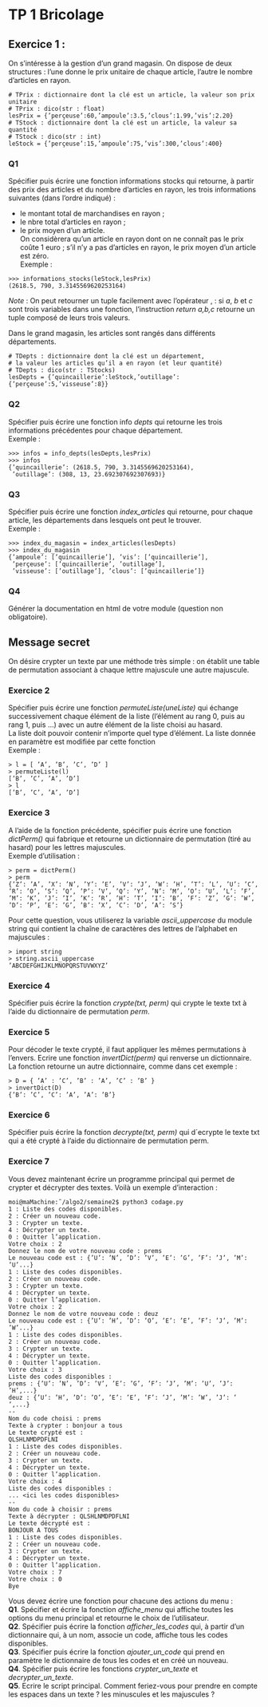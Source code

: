 # TP 1 Bricolage

## Exercice 1 : 

On s’intéresse à la gestion d’un grand magasin. On dispose de deux structures : l’une
donne le prix unitaire de chaque article, l’autre le nombre d’articles en rayon.

```
# TPrix : dictionnaire dont la clé est un article, la valeur son prix unitaire
# TPrix : dico(str : float)
lesPrix = {’perçeuse’:60,’ampoule’:3.5,’clous’:1.99,’vis’:2.20}
# TStock : dictionnaire dont la clé est un article, la valeur sa quantité
# TStock : dico(str : int)
leStock = {’perçeuse’:15,’ampoule’:75,’vis’:300,’clous’:400}

```

### Q1

Spécifier puis écrire une fonction informations stocks qui retourne, à partir des prix des
articles et du nombre d’articles en rayon, les trois informations suivantes (dans l’ordre indiqué) :  
- le montant total de marchandises en rayon ;  
- le nbre total d’articles en rayon ;  
- le prix moyen d’un article.  
On considèrera qu’un article en rayon dont on ne connaît pas le prix coûte 1 euro ; s’il n’y a pas d’articles en rayon, le prix moyen d’un article est zéro.  
Exemple :  
```
>>> informations_stocks(leStock,lesPrix)
(2618.5, 790, 3.3145569620253164)
```

*Note* : On peut retourner un tuple facilement avec l’opérateur , : si *a*, *b* et *c* sont trois variables dans une fonction, l’instruction *return a,b,c* retourne un tuple composé de leurs trois valeurs.

Dans le grand magasin, les articles sont rangés dans différents départements.

```
# TDepts : dictionnaire dont la clé est un département,
# la valeur les articles qu’il a en rayon (et leur quantité)
# TDepts : dico(str : TStocks)
lesDepts = {’quincaillerie’:leStock,’outillage’:{’perçeuse’:5,’visseuse’:8}}
```

### Q2

Spécifier puis écrire une fonction info *depts* qui retourne les trois informations précédentes pour chaque département.  
	Exemple :
```
>>> infos = info_depts(lesDepts,lesPrix)
>>> infos
{’quincaillerie’: (2618.5, 790, 3.3145569620253164),
 ’outillage’: (308, 13, 23.692307692307693)}
```

### Q3

Spécifier puis écrire une fonction *index_articles* qui retourne, pour chaque article, les départements dans lesquels ont peut le trouver.  
	Exemple :
```
>>> index_du_magasin = index_articles(lesDepts)
>>> index_du_magasin
{’ampoule’: [’quincaillerie’], ’vis’: [’quincaillerie’],
 ’perçeuse’: [’quincaillerie’, ’outillage’],
 ’visseuse’: [’outillage’], ’clous’: [’quincaillerie’]}
```

### Q4

Générer la documentation en html de votre module (question non obligatoire).

## Message secret

On désire crypter un texte par une méthode très simple : on établit une table de permutation associant à chaque lettre majuscule une autre majuscule.  

### Exercice 2

Spécifier puis écrire une fonction *permuteListe(uneListe)* qui échange successivement
chaque élément de la liste (l’élément au rang 0, puis au rang 1, puis ...) avec un autre élément de la liste choisi au hasard.  
La liste doit pouvoir contenir n’importe quel type d’élément. La liste donnée
en paramètre est modifiée par cette fonction  
	Exemple :  
```
> l = [ ’A’, ’B’, ’C’, ’D’ ]
> permuteListe(l)
[’B’, ’C’, ’A’, ’D’]
> l
[’B’, ’C’, ’A’, ’D’]
```

### Exercice 3

A l’aide de la fonction précédente, spécifier puis écrire une fonction *dictPerm()* qui
fabrique et retourne un dictionnaire de permutation (tiré au hasard) pour les lettres majuscules.  
	Exemple d’utilisation :  
```
> perm = dictPerm()
> perm
{’Z’: ’A’, ’X’: ’N’, ’Y’: ’E’, ’V’: ’J’, ’W’: ’H’, ’T’: ’L’, ’U’: ’C’,
’R’: ’O’, ’S’: ’Q’, ’P’: ’V’, ’Q’: ’Y’, ’N’: ’M’, ’O’: ’U’, ’L’: ’F’,
’M’: ’K’, ’J’: ’I’, ’K’: ’R’, ’H’: ’T’, ’I’: ’B’, ’F’: ’Z’, ’G’: ’W’,
’D’: ’P’, ’E’: ’G’, ’B’: ’X’, ’C’: ’D’, ’A’: ’S’}
```
Pour cette question, vous utiliserez la variable *ascii_uppercase* du module string qui contient la chaîne de caractères des lettres de l’alphabet en majuscules :
```
> import string
> string.ascii_uppercase
’ABCDEFGHIJKLMNOPQRSTUVWXYZ’
```

### Exercice 4

Spécifier puis écrire la fonction *crypte(txt, perm)* qui crypte le texte txt à l’aide
du dictionnaire de permutation *perm*.

### Exercice 5

Pour décoder le texte crypté, il faut appliquer les mêmes permutations à l’envers. Ecrire une fonction *invertDict(perm)* qui renverse un dictionnaire. La fonction retourne un autre dictionnaire, comme dans cet exemple :  
```
> D = { ’A’ : ’C’, ’B’ : ’A’, ’C’ : ’B’ }
> invertDict(D)
{’B’: ’C’, ’C’: ’A’, ’A’: ’B’}
```

### Exercice 6

Spécifier puis écrire la fonction *decrypte(txt, perm)* qui d´ecrypte le texte txt
qui a été crypté à l’aide du dictionnaire de permutation perm.

### Exercice 7

Vous devez maintenant écrire un programme principal qui permet de crypter et décrypter
des textes. Voilà un exemple d’interaction :  

```
moi@maMachine:˜/algo2/semaine2$ python3 codage.py
1 : Liste des codes disponibles.
2 : Créer un nouveau code.
3 : Crypter un texte.
4 : Décrypter un texte.
0 : Quitter l’application.
Votre choix : 2
Donnez le nom de votre nouveau code : prems
Le nouveau code est : {’U’: ’N’, ’D’: ’V’, ’E’: ’G’, ’F’: ’J’, ’M’: ’U’...}
1 : Liste des codes disponibles.
2 : Créer un nouveau code.
3 : Crypter un texte.
4 : Décrypter un texte.
0 : Quitter l’application.
Votre choix : 2
Donnez le nom de votre nouveau code : deuz
Le nouveau code est : {’U’: ’H’, ’D’: ’O’, ’E’: ’E’, ’F’: ’J’, ’M’: ’W’...}
1 : Liste des codes disponibles.
2 : Créer un nouveau code.
3 : Crypter un texte.
4 : Décrypter un texte.
0 : Quitter l’application.
Votre choix : 3
Liste des codes disponibles :
prems : {’U’: ’N’, ’D’: ’V’, ’E’: ’G’, ’F’: ’J’, ’M’: ’U’, ’J’: ’H’,...}
deuz : {’U’: ’H’, ’D’: ’O’, ’E’: ’E’, ’F’: ’J’, ’M’: ’W’, ’J’: ’ ’,...}
--
Nom du code choisi : prems
Texte à crypter : bonjour a tous
Le texte crypté est :
QLSHLNMDPDFLNI
1 : Liste des codes disponibles.
2 : Créer un nouveau code.
3 : Crypter un texte.
4 : Décrypter un texte.
0 : Quitter l’application.
Votre choix : 4
Liste des codes disponibles :
... <ici les codes disponibles>
--
Nom du code à choisir : prems
Texte à décrypter : QLSHLNMDPDFLNI
Le texte décrypté est :
BONJOUR A TOUS
1 : Liste des codes disponibles.
2 : Créer un nouveau code.
3 : Crypter un texte.
4 : Décrypter un texte.
0 : Quitter l’application.
Votre choix : 7
Votre choix : 0
Bye
```

Vous devez écrire une fonction pour chacune des actions du menu :  
**Q1**. Spécifier et écrire la fonction *affiche_menu* qui affiche toutes les options du menu principal et retourne le choix de l’utilisateur.  
**Q2**. Spécifier puis écrire la fonction *afficher_les_codes* qui, à partir d’un dictionnaire qui, à un nom, associe un code, affiche tous les codes disponibles.  
**Q3**. Spécifier puis écrire la fonction *ajouter_un_code* qui prend en paramètre le dictionnaire de tous les codes et en créé un nouveau.  
**Q4**. Spécifier puis écrire les fonctions *crypter_un_texte* et *decrypter_un_texte*.  
**Q5**. Ecrire le script principal. Comment feriez-vous pour prendre en compte les espaces dans un texte ? les minuscules et les majuscules ?